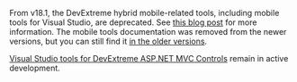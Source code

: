 From v18.1, the DevExtreme hybrid mobile-related tools, including mobile tools for Visual Studio, are deprecated. See [this blog post](https://community.devexpress.com/blogs/aspnet/archive/2018/02/26/devextreme-hybrid-mobile-tools-deprecation-in-v18-1.aspx) for more information. The mobile tools documentation was removed from the newer versions, but you can still find it [in the older versions](/Documentation/17_2/Guide/VS_Integration/Project_Templates/).

[Visual Studio tools for DevExtreme ASP.NET MVC Controls](/concepts/35%20ASP.NET%20MVC%20Controls/40%20Visual%20Studio%20Integration/01%20Project%20Templates.md '/Documentation/Guide/ASP.NET_MVC_Controls/Visual_Studio_Integration/Project_Templates/') remain in active development. 
